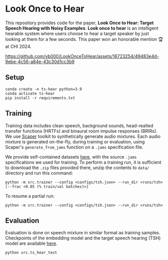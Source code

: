 # Look Once to Hear

This repository provides code for the paper, __Look Once to Hear: Target Speech Hearing with Noisy Examples__. __Look once to hear__ is an intelligent hearable system where users choose to hear a target speaker by just looking at them for a few seconds. This paper won an honorable mention 🏆 at CHI 2024.

https://github.com/vb000/LookOnceToHear/assets/16723254/49483e4d-9ebe-4c56-a84e-43c30d1cc3b9

## Setup

    conda create -n ts-hear python=3.9
    conda activate ts-hear
    pip install -r requirements.txt

## Training

Training data includes clean speech, background sounds, head-realted transfer functions (HRTFs) and binaural room impulse responses (BRIRs). We use [Scaper](https://github.com/justinsalamon/scaper) toolkit to synthetically generate audio mixtures. Each audio mixture is generated on-the-fly, during training or evaluation, using Scaper's `generate_from_jams` function on a `.jams` specification file.

We provide self-contained datasets [here](https://drive.google.com/drive/u/1/folders/1-Jx23GXdjPe33EF5jGZpj6zn-kIm5jHR), with the source `.jams` specifications we used for training. To perform a training run, it is sufficient to download the `.zip` files provided there, unzip the contents to `data/` directory and run this command:

    python -m src.trainer --config <configs/tsh.json> --run_dir <runs/tsh> [--frac <0.05 (% train/val batches)>]

To resume a partial run:

    python -m src.trainer --config <configs/tsh.json> --run_dir <runs/tsh>

## Evaluation

Evaluation is done on speech mixture in similar format as training samples. Checkpoints of the embedding model and the target speech hearing (TSH) model are available [here](https://drive.google.com/file/d/1CP0zbZExcqvNLdP9epyhY4fEVp_oQr59/view?usp=sharing).

    python src.ts_hear_test
